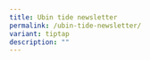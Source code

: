 ```yaml
---
title: Ubin tide newsletter
permalink: /ubin-tide-newsletter/
variant: tiptap
description: ""
---
```

